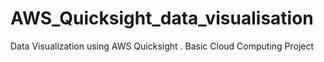 # AWS_Quicksight_data_visualisation
Data Visualization using AWS Quicksight . Basic Cloud Computing Project
